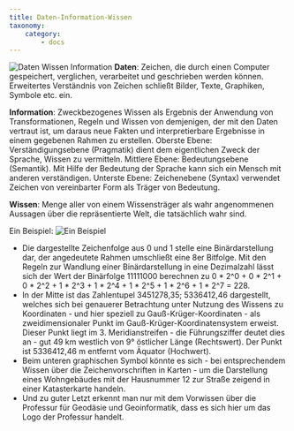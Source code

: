 ```yaml
---
title: Daten-Information-Wissen
taxonomy:
    category:
        - docs
---
```

![Daten Wissen Information](GIS3.png?lightbox&resize=300&classes=left)
**Daten**: Zeichen, die durch einen Computer gespeichert, verglichen, verarbeitet und geschrieben werden können. Erweitertes Verständnis von Zeichen schließt Bilder, Texte, Graphiken, Symbole etc. ein.

**Information**: Zweckbezogenes Wissen als Ergebnis der Anwendung von Transformationen, Regeln und Wissen von demjenigen, der mit den Daten vertraut ist, um daraus neue Fakten und interpretierbare Ergebnisse in einem gegebenen Rahmen zu erstellen.
Oberste Ebene: Verständigungsebene (Pragmatik) dient dem eigentlichen Zweck der Sprache, Wissen zu vermitteln.
Mittlere Ebene: Bedeutungsebene (Semantik). Mit Hilfe der Bedeutung der Sprache kann sich ein Mensch mit anderen verständigen.
Unterste Ebene: Zeichenebene (Syntax) verwendet Zeichen von vereinbarter Form als Träger von Bedeutung.

**Wissen**: Menge aller von einem Wissensträger als wahr angenommenen Aussagen über die repräsentierte Welt, die tatsächlich wahr sind.



Ein Beispiel:
![Ein Beispiel](GIS4.png)
+ Die dargestellte Zeichenfolge aus 0 und 1 stelle eine Binärdarstellung dar, der angedeutete Rahmen umschließt eine 8er Bitfolge. Mit den Regeln zur Wandlung einer Binärdarstellung in eine Dezimalzahl lässt sich der Wert der Binärfolge 11111000 berechnen zu 0 * 2^0 + 0 * 2^1 + 0 * 2^2 + 1 * 2^3 + 1 * 2^4 + 1 * 2^5 + 1 * 2^6 + 1 * 2^7 = 228.
+ In der Mitte ist das Zahlentupel 3451278,35; 5336412,46 dargestellt, welches sich bei genauerer Betrachtung unter Nutzung des Wissens zu Koordinaten - und hier speziell zu Gauß-Krüger-Koordinaten - als zweidimensionaler Punkt im Gauß-Krüger-Koordinatensystem erweist. Dieser Punkt liegt im 3. Meridianstreifen - die Führungsziffer deutet dies an - gut 49 km westlich von 9° östlicher Länge (Rechtswert). Der Punkt ist 5336412,46 m entfernt vom Äquator (Hochwert).
+ Beim unteren graphischen Symbol könnte es sich - bei entsprechendem Wissen über die Zeichenvorschriften in Karten - um die Darstellung eines Wohngebäudes mit der Hausnummer 12 zur Straße zeigend in einer Katasterkarte handeln.
+ Und zu guter Letzt erkennt man nur mit dem Vorwissen über die Professur für Geodäsie und Geoinformatik, dass es sich hier um das Logo der Professur handelt.

